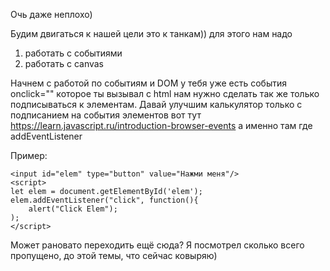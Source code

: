 Очь даже неплохо)

Будим двигаться к нашей цели это к танкам)) для этого нам надо 

 1. работать с событиями
 2. работать с canvas

Начнем с работой по событиям и DOM у тебя уже есть события onclick=""
которое ты вызывал с html нам нужно сделать так же 
только подписываться к элементам. 
Давай улучшим калькулятор только с подписанием на события элементов
вот тут https://learn.javascript.ru/introduction-browser-events 
а именно там где addEventListener

Пример:
```allykeynamelanguage
<input id="elem" type="button" value="Нажми меня"/>
<script>
let elem = document.getElementById('elem');
elem.addEventListener("click", function(){
    alert("Click Elem");
);
</script>
```
 



Может рановато переходить ещё сюда? Я посмотрел сколько всего пропущено, до этой темы, что сейчас ковыряю)
